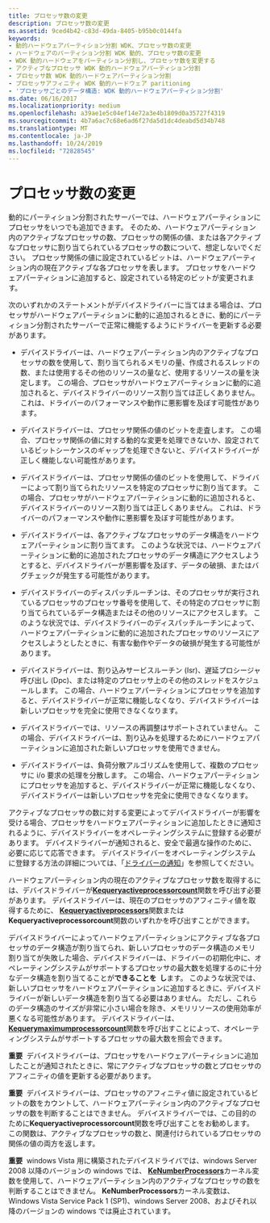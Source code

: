 ```yaml
---
title: プロセッサ数の変更
description: プロセッサ数の変更
ms.assetid: 9ced4b42-c83d-49da-8405-b95b0c0144fa
keywords:
- 動的ハードウェアパーティション分割 WDK、プロセッサ数の変更
- ハードウェアのパーティション分割 WDK 動的、プロセッサ数の変更
- WDK 動的ハードウェアをパーティション分割し、プロセッサ数を変更する
- アクティブなプロセッサ WDK 動的ハードウェアパーティション分割
- プロセッサ数 WDK 動的ハードウェアパーティション分割
- プロセッサアフィニティ WDK 動的ハードウェア paritioning
- 'プロセッサごとのデータ構造: WDK 動的ハードウェアパーティション分割'
ms.date: 06/16/2017
ms.localizationpriority: medium
ms.openlocfilehash: a39ae1e5c04ef14e72a3e4b1809d0a35727f4319
ms.sourcegitcommit: 4b7a6ac7c68e6ad6f27da5d1dc4deabd5d34b748
ms.translationtype: MT
ms.contentlocale: ja-JP
ms.lasthandoff: 10/24/2019
ms.locfileid: "72828545"
---
```

# <a name="changes-to-the-number-of-processors"></a>プロセッサ数の変更


動的にパーティション分割されたサーバーでは、ハードウェアパーティションにプロセッサをいつでも追加できます。 そのため、ハードウェアパーティション内のアクティブなプロセッサの数、プロセッサの関係の値、または各アクティブなプロセッサに割り当てられているプロセッサの数について、想定しないでください。 プロセッサ関係の値に設定されているビットは、ハードウェアパーティション内の現在アクティブな各プロセッサを表します。 プロセッサをハードウェアパーティションに追加すると、設定されている特定のビットが変更されます。

次のいずれかのステートメントがデバイスドライバーに当てはまる場合は、プロセッサがハードウェアパーティションに動的に追加されるときに、動的にパーティション分割されたサーバーで正常に機能するようにドライバーを更新する必要があります。

-   デバイスドライバーは、ハードウェアパーティション内のアクティブなプロセッサの数を使用して、割り当てられるメモリの量、作成されるスレッドの数、または使用するその他のリソースの量など、使用するリソースの量を決定します。 この場合、プロセッサがハードウェアパーティションに動的に追加されると、デバイスドライバーのリソース割り当ては正しくありません。 これは、ドライバーのパフォーマンスや動作に悪影響を及ぼす可能性があります。

-   デバイスドライバーは、プロセッサ関係の値のビットを走査します。 この場合、プロセッサ関係の値に対する動的な変更を処理できないか、設定されているビットシーケンスのギャップを処理できないと、デバイスドライバーが正しく機能しない可能性があります。

-   デバイスドライバーは、プロセッサ関係の値のビットを使用して、ドライバーによって割り当てられたリソースを特定のプロセッサに割り当てます。 この場合、プロセッサがハードウェアパーティションに動的に追加されると、デバイスドライバーのリソース割り当ては正しくありません。 これは、ドライバーのパフォーマンスや動作に悪影響を及ぼす可能性があります。

-   デバイスドライバーは、各アクティブなプロセッサのデータ構造をハードウェアパーティションに割り当てます。 このような状況では、ハードウェアパーティションに動的に追加されたプロセッサのデータ構造にアクセスしようとすると、デバイスドライバーが悪影響を及ぼす、データの破損、またはバグチェックが発生する可能性があります。

-   デバイスドライバーのディスパッチルーチンは、そのプロセッサが実行されているプロセッサのプロセッサ番号を使用して、その特定のプロセッサに割り当てられているデータ構造またはその他のリソースにアクセスします。 このような状況では、デバイスドライバーのディスパッチルーチンによって、ハードウェアパーティションに動的に追加されたプロセッサのリソースにアクセスしようとしたときに、有害な動作やデータの破損が発生する可能性があります。

-   デバイスドライバーは、割り込みサービスルーチン (Isr)、遅延プロシージャ呼び出し (Dpc)、または特定のプロセッサ上のその他のスレッドをスケジュールします。 この場合、ハードウェアパーティションにプロセッサを追加すると、デバイスドライバーが正常に機能しなくなり、デバイスドライバーは新しいプロセッサを完全に使用できなくなります。

-   デバイスドライバーでは、リソースの再調整はサポートされていません。 この場合、デバイスドライバーは、割り込みを処理するためにハードウェアパーティションに追加された新しいプロセッサを使用できません。

-   デバイスドライバーは、負荷分散アルゴリズムを使用して、複数のプロセッサに i/o 要求の処理を分散します。 この場合、ハードウェアパーティションにプロセッサを追加すると、デバイスドライバーが正常に機能しなくなり、デバイスドライバーは新しいプロセッサを完全に使用できなくなります。

アクティブなプロセッサの数に対する変更によってデバイスドライバーが影響を受ける場合、プロセッサをハードウェアパーティションに追加したときに通知されるように、デバイスドライバーをオペレーティングシステムに登録する必要があります。 デバイスドライバーが通知されると、安全で最適な操作のために、必要に応じて応答できます。 デバイスドライバーをオペレーティングシステムに登録する方法の詳細については、「[ドライバーの通知](driver-notification.md)」を参照してください。

ハードウェアパーティション内の現在のアクティブなプロセッサ数を取得するには、デバイスドライバーが[**Kequeryactiveprocessorcount**](https://docs.microsoft.com/windows-hardware/drivers/ddi/wdm/nf-wdm-kequeryactiveprocessorcount)関数を呼び出す必要があります。 デバイスドライバーは、現在のプロセッサのアフィニティ値を取得するために、 [**Kequeryactiveprocessors**](https://docs.microsoft.com/windows-hardware/drivers/ddi/wdm/nf-wdm-kequeryactiveprocessors)関数または**Kequeryactiveprocessorcount**関数のいずれかを呼び出すことができます。

デバイスドライバーによってハードウェアパーティションにアクティブな各プロセッサのデータ構造が割り当てられ、新しいプロセッサのデータ構造のメモリ割り当てが失敗した場合、デバイスドライバーは、ドライバーの初期化中に、オペレーティングシステムがサポートするプロセッサの最大数を処理するのに十分なデータ構造を割り当てることが**できることを  し**ます。 このような状況では、新しいプロセッサをハードウェアパーティションに追加するときに、デバイスドライバーが新しいデータ構造を割り当てる必要はありません。 ただし、これらのデータ構造のサイズが非常に小さい場合を除き、メモリリソースの使用効率が悪くなる可能性があります。 デバイスドライバーは、 [**Kequerymaximumprocessorcount**](https://docs.microsoft.com/windows-hardware/drivers/ddi/wdm/nf-wdm-kequerymaximumprocessorcount)関数を呼び出すことによって、オペレーティングシステムがサポートするプロセッサの最大数を照会できます。

 

**重要**  デバイスドライバーは、プロセッサをハードウェアパーティションに追加したことが通知されたときに、常にアクティブなプロセッサの数とプロセッサのアフィニティの値を更新する必要があります。

 

**重要**  デバイスドライバーは、プロセッサのアフィニティ値に設定されているビットの数をカウントして、ハードウェアパーティション内のアクティブなプロセッサの数を判断することはできません。 デバイスドライバーでは、この目的のために**Kequeryactiveprocessorcount**関数を呼び出すことをお勧めします。 この関数は、アクティブなプロセッサの数と、関連付けられているプロセッサの関係の値の両方を返します。

 

**重要**  windows Vista 用に構築されたデバイスドライバでは、windows Server 2008 以降のバージョンの windows では、 [**KeNumberProcessors**](https://docs.microsoft.com/windows-hardware/drivers/ddi/wdm/nf-wdm-kequeryactiveprocessors)カーネル変数を使用して、ハードウェアパーティション内のアクティブなプロセッサの数を判断することはできません。 **KeNumberProcessors**カーネル変数は、Windows Vista Service Pack 1 (SP1)、windows Server 2008、およびそれ以降のバージョンの windows では廃止されています。

 

 

 




